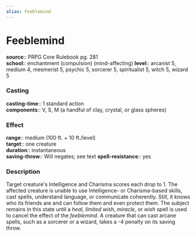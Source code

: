 ```yaml
---
alias: Feeblemind
---
```


# Feeblemind 

**source**:: PRPG Core Rulebook pg. 281  
**school**:: enchantment (compulsion) (mind-affecting)
**level**:: arcanist 5, medium 4, mesmerist 5, psychic 5, sorcerer 5, spiritualist 5, witch 5, wizard 5

### Casting 

**casting-time**:: 1 standard action  
**components**:: V, S, M (a handful of clay, crystal, or glass spheres)

### Effect 

**range**:: medium (100 ft. + 10 ft./level)  
**target**:: one creature  
**duration**:: instantaneous  
**saving-throw**:: Will negates; see text
**spell-resistance**:: yes

### Description 

Target creature's Intelligence and Charisma scores each drop to 1. The affected creature is unable to use Intelligence- or Charisma-based skills, cast spells, understand language, or communicate coherently. Still, it knows who its friends are and can follow them and even protect them. The subject remains in this state until a *heal*, *limited wish*, *miracle*, or *wish* spell is used to cancel the effect of the *feeblemind*. A creature that can cast arcane spells, such as a sorcerer or a wizard, takes a -4 penalty on its saving throw.
